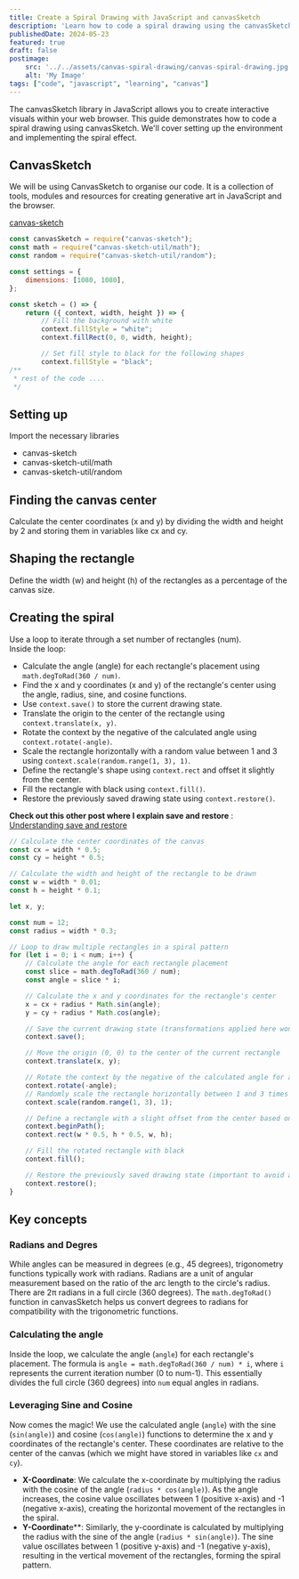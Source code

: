 ```yaml
---
title: Create a Spiral Drawing with JavaScript and canvasSketch
description: 'Learn how to code a spiral drawing using the canvasSketch library in JavaScript. This tutorial provides a step-by-step guide with explanations.'
publishedDate: 2024-05-23
featured: true
draft: false
postimage:
    src: '../../assets/canvas-spiral-drawing/canvas-spiral-drawing.jpg'
    alt: 'My Image'
tags: ["code", "javascript", "learning", "canvas"]
---
```


The canvasSketch library in JavaScript allows you to create interactive visuals within your web browser. This guide demonstrates how to code a spiral drawing using canvasSketch. We'll cover setting up the environment and implementing the spiral effect.

## CanvasSketch
We will be using CanvasSketch to organise our code. It is a collection of tools, modules and resources for creating generative art in JavaScript and the browser.  

[canvas-sketch](https://github.com/mattdesl/canvas-sketch "canvas-sketch")

```js
const canvasSketch = require("canvas-sketch");
const math = require("canvas-sketch-util/math");
const random = require("canvas-sketch-util/random");

const settings = {
    dimensions: [1080, 1080],
};

const sketch = () => {
    return ({ context, width, height }) => {
        // Fill the background with white
        context.fillStyle = "white";
        context.fillRect(0, 0, width, height);

        // Set fill style to black for the following shapes
        context.fillStyle = "black";
/**
 * rest of the code ....
 */
```

## Setting up
Import the necessary libraries
- canvas-sketch
- canvas-sketch-util/math
- canvas-sketch-util/random

## Finding the canvas center
Calculate the center coordinates (x and y) by dividing the width and height by 2 and storing them in variables like cx and cy.

## Shaping the rectangle
Define the width (w) and height (h) of the rectangles as a percentage of the canvas size.

## Creating the spiral
Use a loop to iterate through a set number of rectangles (num).  
Inside the loop:
- Calculate the angle (angle) for each rectangle's placement using `math.degToRad(360 / num)`.
- Find the x and y coordinates (x and y) of the rectangle's center using the angle, radius, sine, and cosine functions.
- Use `context.save()` to store the current drawing state.
- Translate the origin to the center of the rectangle using `context.translate(x, y)`.
- Rotate the context by the negative of the calculated angle using `context.rotate(-angle)`.
- Scale the rectangle horizontally with a random value between 1 and 3 using `context.scale(random.range(1, 3), 1)`.
- Define the rectangle's shape using `context.rect` and offset it slightly from the center.
- Fill the rectangle with black using `context.fill()`.
- Restore the previously saved drawing state using `context.restore()`.

**Check out this other post where I explain save and restore** :  [Understanding save and restore](/post/understanding-save-store)

```js
// Calculate the center coordinates of the canvas
const cx = width * 0.5;
const cy = height * 0.5;

// Calculate the width and height of the rectangle to be drawn
const w = width * 0.01;
const h = height * 0.1;

let x, y;

const num = 12;
const radius = width * 0.3;

// Loop to draw multiple rectangles in a spiral pattern
for (let i = 0; i < num; i++) {
    // Calculate the angle for each rectangle placement
    const slice = math.degToRad(360 / num);
    const angle = slice * i;

    // Calculate the x and y coordinates for the rectangle's center
    x = cx + radius * Math.sin(angle);
    y = cy + radius * Math.cos(angle);

    // Save the current drawing state (transformations applied here won't affect future elements)
    context.save();

    // Move the origin (0, 0) to the center of the current rectangle
    context.translate(x, y);

    // Rotate the context by the negative of the calculated angle for a spiral effect
    context.rotate(-angle);
    // Randomly scale the rectangle horizontally between 1 and 3 times its original size
    context.scale(random.range(1, 3), 1);

    // Define a rectangle with a slight offset from the center based on its width and height
    context.beginPath();
    context.rect(w * 0.5, h * 0.5, w, h);

    // Fill the rotated rectangle with black
    context.fill();

    // Restore the previously saved drawing state (important to avoid affecting subsequent rectangles)
    context.restore();
}
```

## Key concepts
### Radians and Degres
While angles can be measured in degrees (e.g., 45 degrees), trigonometry functions typically work with radians. Radians are a unit of angular measurement based on the ratio of the arc length to the circle's radius. There are 2π radians in a full circle (360 degrees). The `math.degToRad()` function in canvasSketch helps us convert degrees to radians for compatibility with the trigonometric functions.

### Calculating the angle
Inside the loop, we calculate the angle (`angle`) for each rectangle's placement. The formula is `angle = math.degToRad(360 / num) * i`, where `i` represents the current iteration number (0 to num-1). This essentially divides the full circle (360 degrees) into `num` equal angles in radians.

### Leveraging Sine and Cosine
Now comes the magic! We use the calculated angle (`angle`) with the sine (`sin(angle)`) and cosine (`cos(angle)`) functions to determine the x and y coordinates of the rectangle's center. These coordinates are relative to the center of the canvas (which we might have stored in variables like `cx` and `cy`).
- **X-Coordinate**: We calculate the x-coordinate by multiplying the radius with the cosine of the angle (`radius * cos(angle)`). As the angle increases, the cosine value oscillates between 1 (positive x-axis) and -1 (negative x-axis), creating the horizontal movement of the rectangles in the spiral.
- **Y-Coordinat**e**: Similarly, the y-coordinate is calculated by multiplying the radius with the sine of the angle (`radius * sin(angle)`). The sine value oscillates between 1 (positive y-axis) and -1 (negative y-axis), resulting in the vertical movement of the rectangles, forming the spiral pattern.

